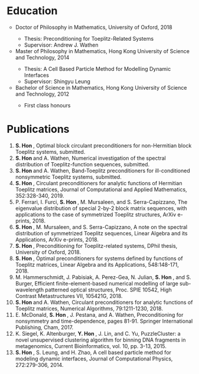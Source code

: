 <h1>Education</h1>
<ul style="list-style-type:circle;">
<li>Doctor of Philosophy in Mathematics, University of Oxford, 2018</li>
  <ul>
    <li>Thesis: Preconditioning for Toeplitz-Related Systems</li>
    <li>Supervisor: Andrew J. Wathen</li>
  </ul>

<li>Master of Philosophy in Mathematics, Hong Kong University of Science and Technology, 2014</li>
  <ul>
    <li>Thesis: A Cell Based Particle Method for Modelling Dynamic Interfaces</li>
    <li>Supervisor: Shingyu Leung</li>
  </ul>

<li>Bachelor of Science in Mathematics, Hong Kong University of Science and Technology, 2012</li>
  <ul>
    <li>First class honours</li>
  </ul>
</ul>

<h1>Publications</h1>

<ol>
<li><b>S. Hon </b>, Optimal block circulant preconditioners for non-Hermitian block Toeplitz systems, submitted.

<li><b>S. Hon </b> and A. Wathen, Numerical investigation of the spectral distribution of Toeplitz-function sequences, submitted.

<li><b>S. Hon </b> and A. Wathen, Band-Toeplitz preconditioners for ill-conditioned nonsymmetric Toeplitz systems, submitted.

<li><b>S. Hon </b>, Circulant preconditioners for analytic functions of Hermitian Toeplitz matrices, Journal of Computational and Applied Mathematics, 352:328-340, 2019.

<li>P. Ferrari, I. Furci, <b>S. Hon </b>, M. Mursaleen, and S. Serra-Capizzano, The eigenvalue distribution of special 2-by-2 block matrix sequences, with applications to the case of symmetrized Toeplitz structures, ArXiv e-prints, 2018.

<li><b>S. Hon </b>, M. Mursaleen, and S. Serra-Capizzano, A note on the spectral distribution of symmetrized Toeplitz sequences, Linear Algebra and its Applications, ArXiv e-prints, 2018.
  
<li><b>S. Hon </b>, Preconditioning for Toeplitz-related systems, DPhil thesis, University of Oxford, 2018.

<li><b>S. Hon </b>, Optimal preconditioners for systems defined by functions of Toeplitz matrices, Linear Algebra and its Applications, 548:148-171, 2018.

<li>M. Hammerschmidt, J. Pabisiak, A. Perez-Gea, N. Julian, <b>S. Hon </b>, and S. Burger, Efficient finite-element-based numerical modelling of large sub-wavelength patterned optical structures, Proc. SPIE 10542, High Contrast Metastructures VII, 105421G, 2018.

<li><b>S. Hon </b> and A. Wathen, Circulant preconditioners for analytic functions of Toeplitz matrices, Numerical Algorithms, 79:1211-1230, 2018.

<li>E. McDonald, <b>S. Hon </b>, J. Pestana, and A. Wathen, Preconditioning for nonsymmetry and time-dependence, pages 81-91. Springer International Publishing, Cham, 2017.

<li>K. Siegel, K. Altenburger, <b>Y. Hon </b>, J. Lin, and C. Yu, PuzzleCluster: a novel unsupervised clustering algorithm for binning DNA fragments in metagenomics, Current Bioinformatics, vol. 10, pp. 3-13, 2015.

<li><b>S. Hon </b>, S. Leung, and H. Zhao, A cell based particle method for modeling dynamic interfaces, Journal of Computational Physics, 272:279-306, 2014.

</ol>  


